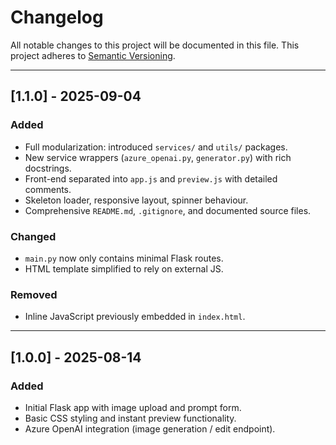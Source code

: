 # Changelog

All notable changes to this project will be documented in this file.
This project adheres to [Semantic Versioning](https://semver.org/).

---

## [1.1.0] - 2025-09-04
### Added
- Full modularization: introduced `services/` and `utils/` packages.
- New service wrappers (`azure_openai.py`, `generator.py`) with rich docstrings.
- Front-end separated into `app.js` and `preview.js` with detailed comments.
- Skeleton loader, responsive layout, spinner behaviour.
- Comprehensive `README.md`, `.gitignore`, and documented source files.

### Changed
- `main.py` now only contains minimal Flask routes.
- HTML template simplified to rely on external JS.

### Removed
- Inline JavaScript previously embedded in `index.html`.

---

## [1.0.0] - 2025-08-14
### Added
- Initial Flask app with image upload and prompt form.
- Basic CSS styling and instant preview functionality.
- Azure OpenAI integration (image generation / edit endpoint).
